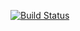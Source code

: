 [![Build Status](https://travis-ci.org/NicolasLeRoux/bubble-sort-algorithm.svg?branch=master)](https://travis-ci.org/NicolasLeRoux/bubble-sort-algorithm)
